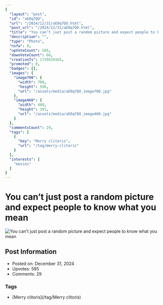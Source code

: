 ```yaml
---
{
  "layout": "post",
  "id": "aE0q7QO",
  "url": "/2024/12/31/aE0q7QO.html",
  "post_url": "/2024/12/31/aE0q7QO.html",
  "title": "You can’t just post a random picture and expect people to know what you mean",
  "description": "",
  "type": "Photo",
  "nsfw": 0,
  "upVoteCount": 585,
  "downVoteCount": 66,
  "creationTs": 1735639165,
  "promoted": 0,
  "badges": [],
  "images": {
    "image700": {
      "width": 700,
      "height": 596,
      "url": "/assets/media/aE0q7QO_image700.jpg"
    },
    "image460": {
      "width": 460,
      "height": 391,
      "url": "/assets/media/aE0q7QO_image460.jpg"
    }
  },
  "commentsCount": 29,
  "tags": [
    {
      "key": "Merry clitoris",
      "url": "/tag/merry-clitoris"
    }
  ],
  "interests": [
    "movies"
  ]
}
---
```


# You can’t just post a random picture and expect people to know what you mean

![You can’t just post a random picture and expect people to know what you mean](/assets/media/aE0q7QO_image700.jpg)

## Post Information

- Posted on: December 31, 2024
- Upvotes: 585
- Comments: 29

### Tags

- [Merry clitoris](/tag/Merry clitoris)
